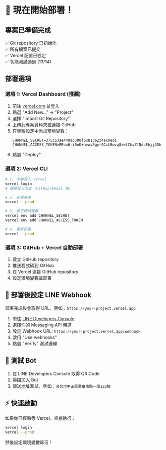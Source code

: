 # 🚀 現在開始部署！

## 專案已準備完成
✅ Git repository 已初始化  
✅ 所有檔案已提交  
✅ Vercel 配置已設定  
✅ 功能測試通過 (13/14)

## 部署選項

### 選項 1: Vercel Dashboard (推薦)
1. 前往 [vercel.com](https://vercel.com) 並登入
2. 點選 "Add New..." → "Project"
3. 選擇 "Import Git Repository"
4. 上傳此專案資料夾或連接 GitHub
5. 在專案設定中添加環境變數：
   ```
   CHANNEL_SECRET=375c53ae440ac380f6c8136234ac0ed1
   CHANNEL_ACCESS_TOKEN=RRou6ri0uK+nvwvEgyrGCzLBwvg8zwtChvZfNdcEbjj4DbauuBpj/Q+40qMtwlrOGU6Q6bmzhELz/jO08uYGSdapmUAA6SjeyP9N9FNfgMYyWMWHiIf+O7+wBRD3hJwPnaXph9NyU6By4qZZF5aR4wdB04t89/1O/w1cDnyilFU=
   ```
6. 點選 "Deploy"

### 選項 2: Vercel CLI
```bash
# 1. 手動登入 Vercel
vercel login
# 選擇登入方式 (GitHub/Email 等)

# 2. 部署專案
vercel --prod

# 3. 設定環境變數
vercel env add CHANNEL_SECRET
vercel env add CHANNEL_ACCESS_TOKEN

# 4. 重新部署
vercel --prod
```

### 選項 3: GitHub + Vercel 自動部署
1. 建立 GitHub repository
2. 推送程式碼到 GitHub
3. 在 Vercel 連接 GitHub repository
4. 設定環境變數並部署

## 📱 部署後設定 LINE Webhook

部署完成後會取得 URL，例如：`https://your-project.vercel.app`

1. 前往 [LINE Developers Console](https://developers.line.biz/)
2. 選擇你的 Messaging API 頻道
3. 設定 Webhook URL: `https://your-project.vercel.app/webhook`
4. 啟用 "Use webhooks"
5. 點選 "Verify" 測試連線

## 🧪 測試 Bot
1. 在 LINE Developers Console 取得 QR Code
2. 掃描加入 Bot
3. 傳送地址測試，例如：`台北市中正區重慶南路一段122號`

## ⚡ 快速啟動
如果你已經熟悉 Vercel，直接執行：
```bash
vercel login
vercel --prod
```

然後設定環境變數即可！